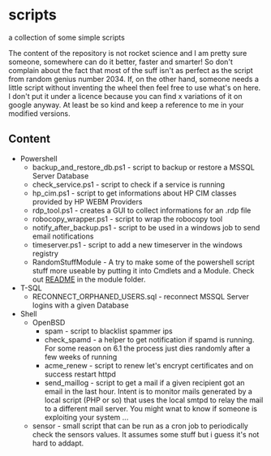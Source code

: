 scripts
========
a collection of some simple scripts

The content of the repository is not rocket science and I am pretty sure someone, somewhere can do it better, faster and smarter!
So don't complain about the fact that most of the suff isn't as perfect as the script from random genius number 2034. If, on the other hand, someone needs a little script without inventing the wheel then feel free to use what's on here. I don't put it under a licence because you can find x variations of it on google anyway. At least be so kind and keep a reference to me in your modified versions. 

Content
--------

 * Powershell
    * backup_and_restore_db.ps1 - script to backup or restore a MSSQL Server Database
    * check_service.ps1 - script to check if a service is running 
    * hp_cim.ps1 - script to get informations about HP CIM classes provided by HP WEBM Providers
    * rdp_tool.ps1 - creates a GUI to collect informations for an .rdp file
    * robocopy_wrapper.ps1 - script to wrap the robocopy tool 
    * notify_after_backup.ps1 - script to be used in a windows job to send email notifications
    * timeserver.ps1 - script to add a new timeserver in the windows registry
    * RandomStuffModule - A try to make some of the powershell script stuff more useable by putting it into Cmdlets and a Module. Check out [README](powershell/RandomStuffModule/README.md) in the module folder.
 * T-SQL
    * RECONNECT_ORPHANED_USERS.sql - reconnect MSSQL Server logins with a given Database
 * Shell
    * OpenBSD
       * spam - script to blacklist spammer ips
       * check_spamd - a helper to get notification if spamd is running. For some reason on 6.1 
                       the process just dies randomly after a few weeks of running
       * acme_renew - script to renew let's encrypt certificates and on success restart httpd
       * send_maillog - script to get a mail if a given recipient got an email in the last hour.
                        Intent is to monitor mails generated by a local script (PHP or so) that uses
                        the local smtpd to relay the mail to a different mail server. You might wnat to 
                        know if someone is exploiting your system ...
   * sensor - small script that can be run as a cron job to periodically check the sensors values. It assumes some stuff but i guess 
              it's not hard to addapt.
